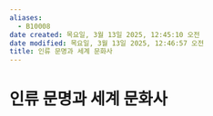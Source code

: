 ```yaml
---
aliases:
  - B10008
date created: 목요일, 3월 13일 2025, 12:45:10 오전
date modified: 목요일, 3월 13일 2025, 12:46:57 오전
title: 인류 문명과 세계 문화사
---
```


# 인류 문명과 세계 문화사
